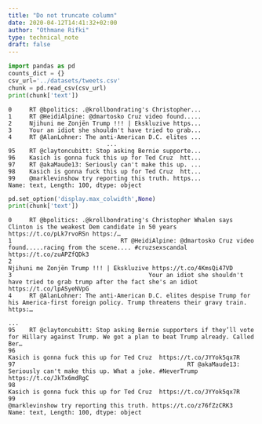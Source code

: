 ```yaml
---
title: "Do not truncate column"
date: 2020-04-12T14:41:32+02:00
author: "Othmane Rifki"
type: technical_note
draft: false
---
```


```python
import pandas as pd
counts_dict = {}
csv_url='../datasets/tweets.csv'
chunk = pd.read_csv(csv_url)
print(chunk['text'])
```

    0     RT @bpolitics: .@krollbondrating's Christopher...
    1     RT @HeidiAlpine: @dmartosko Cruz video found.....
    2     Njihuni me Zonjën Trump !!! | Ekskluzive https...
    3     Your an idiot she shouldn't have tried to grab...
    4     RT @AlanLohner: The anti-American D.C. elites ...
                                ...                        
    95    RT @claytoncubitt: Stop asking Bernie supporte...
    96    Kasich is gonna fuck this up for Ted Cruz  htt...
    97    RT @akaMaude13: Seriously can't make this up. ...
    98    Kasich is gonna fuck this up for Ted Cruz  htt...
    99    @marklevinshow try reporting this truth. https...
    Name: text, Length: 100, dtype: object



```python
pd.set_option('display.max_colwidth',None)
print(chunk['text'])
```

    0     RT @bpolitics: .@krollbondrating's Christopher Whalen says Clinton is the weakest Dem candidate in 50 years https://t.co/pLk7rvoRSn https:/…
    1                               RT @HeidiAlpine: @dmartosko Cruz video found.....racing from the scene.... #cruzsexscandal https://t.co/zuAPZfQDk3
    2                                                                                 Njihuni me Zonjën Trump !!! | Ekskluzive https://t.co/4KmsQi47VD
    3                                       Your an idiot she shouldn't have tried to grab trump after the fact she's an idiot https://t.co/lpASyeNVpG
    4     RT @AlanLohner: The anti-American D.C. elites despise Trump for his America-first foreign policy. Trump threatens their gravy train. https:…
                                                                              ...                                                                     
    95    RT @claytoncubitt: Stop asking Bernie supporters if they’ll vote for Hillary against Trump. We got a plan to beat Trump already. Called Ber…
    96                                                                              Kasich is gonna fuck this up for Ted Cruz  https://t.co/JYYok5qx7R
    97                                                 RT @akaMaude13: Seriously can't make this up. What a joke. #NeverTrump  https://t.co/JkTx6mdRgC
    98                                                                              Kasich is gonna fuck this up for Ted Cruz  https://t.co/JYYok5qx7R
    99                                                                                @marklevinshow try reporting this truth. https://t.co/z76fZzCRK3
    Name: text, Length: 100, dtype: object

